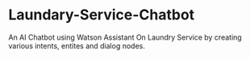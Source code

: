# Laundary-Service-Chatbot

An AI Chatbot using Watson Assistant On Laundry Service by creating various intents, entites and dialog nodes.
